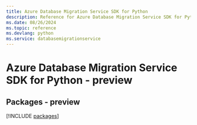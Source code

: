 ```yaml
---
title: Azure Database Migration Service SDK for Python
description: Reference for Azure Database Migration Service SDK for Python
ms.date: 08/26/2024
ms.topic: reference
ms.devlang: python
ms.service: databasemigrationservice
---
```

# Azure Database Migration Service SDK for Python - preview
## Packages - preview
[!INCLUDE [packages](database-migration-service-index.md)]